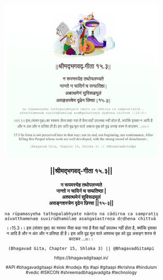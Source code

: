 <img src="../../asset/BG_15_3.png"/>
<center><h2>||श्रीमद्‍भगवद्‍-गीता १५.३||</h2>
<h3>न रूपमस्येह तथोपलभ्यते<br/>नान्तो न चादिर्न च सम्प्रतिष्ठा |<br/>अश्वत्थमेनं सुविरूढमूलं<br/>असङ्गशस्त्रेण दृढेन छित्त्वा ||१५-३||</h3>
<pre>na rūpamasyeha tathopalabhyate nānto na cādirna ca sampratiṣṭhā .<br/>aśvatthamenaṃ suvirūḍhamūlaṃ asaṅgaśastreṇa dṛḍhena chittvā ||15-3||</pre>
<p>।।15.3।। इस (संसार वृक्ष) का स्वरूप जैसा कहा गया है वैसा यहाँ उपलब्ध नहीं होता है, क्योंकि इसका न आदि है और न अंत और न प्रतिष्ठा ही है। इस अति दृढ़ मूल वाले अश्वत्थ वृक्ष को दृढ़ असङ्ग शस्त्र से काटकर ...৷৷৷৷।।</p>
<pre>(Bhagavad Gita, Chapter 15, Shloka 3) || @BhagavadGitaApi</pre><p>https://bhagavadgitaapi.in/</p><p>#API #bhagavadgitaapi #slok #nodejs #js #api #gitaapi #krishna #hinduism #vedic #ISKCON #shreemadbhagavadgita #technology</p></center>